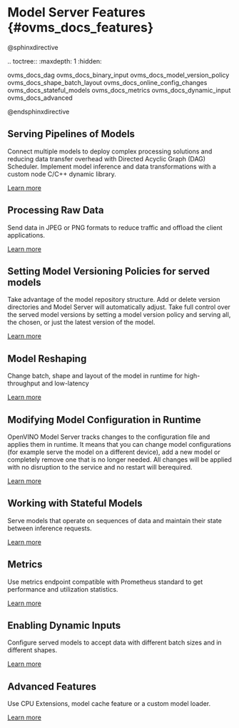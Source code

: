 # Model Server Features {#ovms_docs_features}

@sphinxdirective

.. toctree::
   :maxdepth: 1
   :hidden:

   ovms_docs_dag
   ovms_docs_binary_input
   ovms_docs_model_version_policy
   ovms_docs_shape_batch_layout
   ovms_docs_online_config_changes
   ovms_docs_stateful_models
   ovms_docs_metrics
   ovms_docs_dynamic_input
   ovms_docs_advanced

@endsphinxdirective

## Serving Pipelines of Models

Connect multiple models to deploy complex processing solutions and reducing data transfer overhead with Directed Acyclic Graph (DAG) Scheduler. 
Implement model inference and data transformations with a custom node C/C++ dynamic library.

[Learn more](dag_scheduler.md)

## Processing Raw Data

Send data in JPEG or PNG formats to reduce traffic and offload the client applications.

[Learn more](binary_input.md)

## Setting Model Versioning Policies for served models

Take advantage of the model repository structure. Add or delete version directories and Model Server will automatically adjust. 
Take full control over the served model versions by setting a model version policy and serving all, the chosen, or just the latest version of the model.

[Learn more](model_version_policy.md)

## Model Reshaping 

Change batch, shape and layout of the model in runtime for high-throughput and low-latency

[Learn more](shape_batch_size_and_layout.md) 

## Modifying Model Configuration in Runtime

OpenVINO Model Server tracks changes to the configuration file and applies them in runtime. It means that you can change model configurations 
(for example serve the model on a different device), add a new model or completely remove one that is no longer needed. All changes will be applied with no 
disruption to the service and no restart will berequired.

[Learn more](online_config_changes.md)

## Working with Stateful Models

Serve models that operate on sequences of data and maintain their state between inference requests.

[Learn more](stateful_models.md)

## Metrics

Use metrics endpoint compatible with Prometheus standard to get performance and utilization statistics.

[Learn more](metrics.md)

## Enabling Dynamic Inputs

Configure served models to accept data with different batch sizes and in different shapes.

[Learn more](dynamic_input.md)

## Advanced Features

Use CPU Extensions, model cache feature or a custom model loader.

[Learn more](advanced_topics.md)